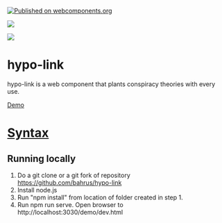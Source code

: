 [![Published on webcomponents.org](https://img.shields.io/badge/webcomponents.org-published-blue.svg)](https://www.webcomponents.org/element/hypo-link)

<a href="https://nodei.co/npm/hypo-link/"><img src="https://nodei.co/npm/hypo-link.png"></a>

<img src="https://badgen.net/bundlephobia/minzip/hypo-link">

# hypo-link

hypo-link is a web component that plants conspiracy theories with every use.

[Demo](https://jsfiddle.net/bahrus/faLyekgz/2/)


<!--
```
<custom-element-demo>
<template>
    <hypo-link>
            Mueller filed an indictment just as the President left for G-20.In  July he indicted the Russians 
            who will never come here just before he left for Helsinki.Either could have been done earlier or later. 
            Out of control!Supervision please?
    </hypo-link>
    <style>
        hypo-link{
            display: block;
            width: 480px;
        }
    </style>
    <script type="module" src="https://unpkg.com/hypo-link@0.0.21/hypo-link.js?module"></script>
</template>
</custom-element-demo>
```
-->


# [Syntax](https://bahrus.github.io/api-viewer/index.html?npmPackage=hypo-link&jsPath=hypo-link-example-0.js&jsonPath=custom-elements.json)



## Running locally

1.  Do a git clone or a git fork of repository https://github.com/bahrus/hypo-link
2.  Install node.js
3.  Run "npm install" from location of folder created in step 1.
4.  Run npm run serve.  Open browser to http://localhost:3030/demo/dev.html
